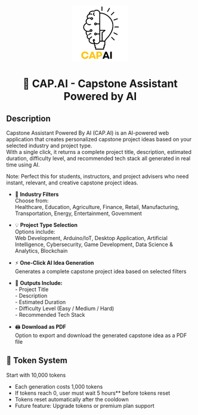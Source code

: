 <p align="center">
  <img src="Logo/CAP AI.png" alt="CAP.AI Logo" width="150"/>
</p>

<h1 align="center">🧠 CAP.AI - Capstone Assistant Powered by AI</h1>

## Description  
Capstone Assistant Powered By AI (CAP.AI) is an AI-powered web application that creates personalized capstone project ideas based on your selected industry and project type.  
With a single click, it returns a complete project title, description, estimated duration, difficulty level, and recommended tech stack all generated in real time using AI.

Note: Perfect this for  students, instructors, and project advisers who need instant, relevant, and creative capstone project ideas.


- 🎯 **Industry Filters**  
  Choose from:  
        Healthcare, Education, Agriculture, Finance, Retail, Manufacturing, Transportation, Energy, Entertainment, Government

- 💡 **Project Type Selection**  
  Options include:  
        Web Development, Arduino/IoT, Desktop Application, Artificial Intelligence, Cybersecurity, Game Development, Data Science & Analytics, Blockchain

- ⚡ **One-Click AI Idea Generation**  
          Generates a complete capstone project idea based on selected filters

- 📄 **Outputs Include:**  
          - Project Title  
          - Description  
          - Estimated Duration  
          - Difficulty Level (Easy / Medium / Hard)  
          - Recommended Tech Stack

- 🖨️ **Download as PDF**  
          Option to export and download the generated capstone idea as a PDF file

## 🔐 Token System

 Start with 10,000 tokens
- Each generation costs 1,000 tokens
- If tokens reach 0, user must wait 5 hours** before tokens reset
- Tokens reset automatically after the cooldown
- Future feature: Upgrade tokens or premium plan support
